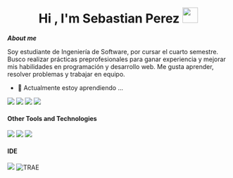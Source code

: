 <h1 align="center"><b>Hi , I'm Sebastian Perez </b><img src="https://media.giphy.com/media/hvRJCLFzcasrR4ia7z/giphy.gif" width="35"></h1>

***About me***

Soy estudiante de Ingeniería de Software, por cursar el cuarto semestre. Busco realizar prácticas preprofesionales para ganar experiencia y mejorar mis habilidades en programación y desarrollo web. Me gusta aprender, resolver problemas y trabajar en equipo.

- 🌱 Actualmente estoy aprendiendo ...
<span> 
  <img src="https://img.shields.io/badge/HTML5-E34F26?style=for-the-badge&logo=html5&logoColor=white">
  <img src="https://img.shields.io/badge/CSS3-1572B6?style=for-the-badge&logo=css3&logoColor=white">
  <img src="https://img.shields.io/badge/JavaScript-F7DF1E?style=for-the-badge&logo=javascript&logoColor=black">
  <img src="https://img.shields.io/badge/python-3670A0?style=for-the-badge&logo=python&logoColor=ffdd54">
</span>


<h4> Other Tools and Technologies </h4>
<span>
  <img src="https://img.shields.io/badge/Git-F05032?style=for-the-badge&logo=git&logoColor=white">
  <img src="https://img.shields.io/badge/Notion-%23000000.svg?style=for-the-badge&logo=notion&logoColor=white">
  <img src="https://img.shields.io/badge/MySQL-00000F?style=for-the-badge&logo=mysql&logoColor=white">

<h4> IDE </h4>
<span>
  <img src="https://img.shields.io/badge/Visual%20Studio%20Code-0078d7.svg?style=for-the-badge&logo=visual-studio-code&logoColor=white">
  <img src="https://img.shields.io/badge/TRAE-red?style=for-the-badge" alt="TRAE">
</span>
